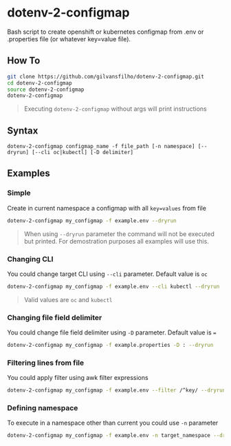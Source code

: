 # dotenv-2-configmap
Bash script to create openshift or kubernetes configmap from .env or .properties file (or whatever key=value file).



## How To

```bash
git clone https://github.com/gilvansfilho/dotenv-2-configmap.git
cd dotenv-2-configmap
source dotenv-2-configmap
dotenv-2-configmap
```

> Executing `dotenv-2-configmap` without args will print instructions
## Syntax

```
dotenv-2-configmap configmap_name -f file_path [-n namespace] [--dryrun] [--cli oc|kubectl] [-D delimiter]
```

## Examples

### Simple
Create in current namespace a configmap with all `key=values` from file

```bash
dotenv-2-configmap my_configmap -f example.env --dryrun
```

> When using `--dryrun` parameter the command will not be executed but printed. For demostration purposes all examples will use this.

### Changing CLI
You could change target CLI using `--cli` parameter. Default value is `oc`

```bash
dotenv-2-configmap my_configmap -f example.env --cli kubectl --dryrun
```

> Valid values are `oc` and `kubectl`

### Changing file field delimiter
You could change file field delimiter using `-D` parameter. Default value is `=`

```bash
dotenv-2-configmap my_configmap -f example.properties -D : --dryrun
```

### Filtering lines from file   

You could apply filter using awk filter expressions

```bash
dotenv-2-configmap my_configmap -f example.env --filter /^key/ --dryrun
```

### Defining namespace

To execute in a namespace other than current you could use `-n` parameter

```bash
dotenv-2-configmap my_configmap -f example.env -n target_namespace --dryrun
```

